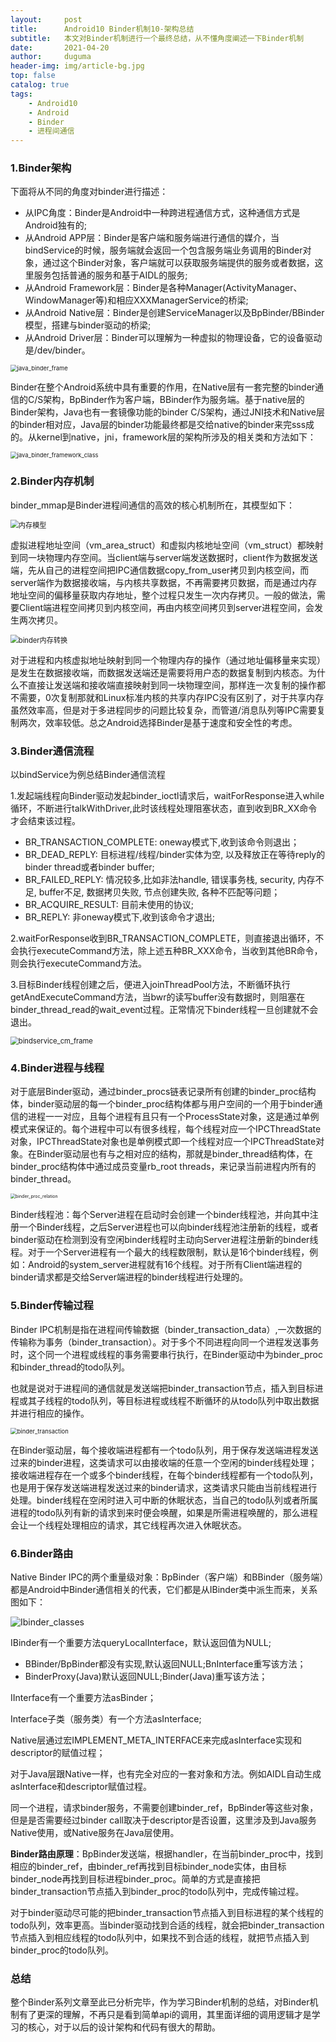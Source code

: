 ```yaml
---
layout:     post
title:      Android10 Binder机制10-架构总结
subtitle:   本文对Binder机制进行一个最终总结，从不懂角度阐述一下Binder机制
date:       2021-04-20
author:     duguma
header-img: img/article-bg.jpg
top: false
catalog: true
tags:
    - Android10
    - Android
    - Binder
    - 进程间通信
---  
```



<h3 id="1-Binder架构"><a href="#1-Binder架构" class="headerlink" title="1.Binder架构"></a>1.Binder架构</h3><p>下面将从不同的角度对binder进行描述：</p>
<ul>
<li>从IPC角度：Binder是Android中一种跨进程通信方式，这种通信方式是Android独有的;</li>
<li>从Android APP层：Binder是客户端和服务端进行通信的媒介，当bindService的时候，服务端就会返回一个包含服务端业务调用的Binder对象，通过这个Binder对象，客户端就可以获取服务端提供的服务或者数据，这里服务包括普通的服务和基于AIDL的服务;</li>
<li>从Android Framework层：Binder是各种Manager(ActivityManager、WindowManager等)和相应XXXManagerService的桥梁;</li>
<li>从Android Native层：Binder是创建ServiceManager以及BpBinder/BBinder模型，搭建与binder驱动的桥梁;</li>
<li>从Android Driver层：Binder可以理解为一种虚拟的物理设备，它的设备驱动是/dev/binder。</li>
</ul>
<p><img src="https://img-blog.csdnimg.cn/f7fcb03b897e4125a9e181d67d8f92bb.png?x-oss-process=,type_ZHJvaWRzYW5zZmFsbGJhY2s,shadow_50,text_Q1NETiBAYW5kcm9pZEJleW9uZA==,size_20,color_FFFFFF,t_70,g_se,x_16" alt="java_binder_frame" style="zoom: 67%;"></p>
<p>Binder在整个Android系统中具有重要的作用，在Native层有一套完整的binder通信的C/S架构，BpBinder作为客户端，BBinder作为服务端。基于native层的Binder架构，Java也有一套镜像功能的binder C/S架构，通过JNI技术和Native层的binder相对应，Java层的binder功能最终都是交给native的binder来完sss成的。从kernel到native，jni，framework层的架构所涉及的相关类和方法如下：</p>
<p><img src="https://img-blog.csdnimg.cn/a48a51e75de143e0836718b5b9d55d66.png?x-oss-process=,type_ZHJvaWRzYW5zZmFsbGJhY2s,shadow_50,text_Q1NETiBAYW5kcm9pZEJleW9uZA==,size_20,color_FFFFFF,t_70,g_se,x_16" alt="java_binder_framework_class" style="zoom: 67%;"></p>
<h3 id="2-Binder内存机制"><a href="#2-Binder内存机制" class="headerlink" title="2.Binder内存机制"></a>2.Binder内存机制</h3><p>binder_mmap是Binder进程间通信的高效的核心机制所在，其模型如下：</p>
<p><img src="https://img-blog.csdnimg.cn/69bbd7b28a654f2ca72c93d2b14cba04.png?x-oss-process=,type_ZHJvaWRzYW5zZmFsbGJhY2s,shadow_50,text_Q1NETiBAYW5kcm9pZEJleW9uZA==,size_16,color_FFFFFF,t_70,g_se,x_16" alt="内存模型" style="zoom:80%;"></p>
<p>虚拟进程地址空间（vm_area_struct）和虚拟内核地址空间（vm_struct）都映射到同一块物理内存空间。当client端与server端发送数据时，client作为数据发送端，先从自己的进程空间把IPC通信数据copy_from_user拷贝到内核空间，而server端作为数据接收端，与内核共享数据，不再需要拷贝数据，而是通过内存地址空间的偏移量获取内存地址，整个过程只发生一次内存拷贝。一般的做法，需要Client端进程空间拷贝到内核空间，再由内核空间拷贝到server进程空间，会发生两次拷贝。</p>
<p><img src="https://img-blog.csdnimg.cn/6f06e6836354483b81acd240f20cb60a.png?x-oss-process=,type_ZHJvaWRzYW5zZmFsbGJhY2s,shadow_50,text_Q1NETiBAYW5kcm9pZEJleW9uZA==,size_17,color_FFFFFF,t_70,g_se,x_16" alt="binder内存转换" style="zoom:80%;"></p>
<p>对于进程和内核虚拟地址映射到同一个物理内存的操作（通过地址偏移量来实现）是发生在数据接收端，而数据发送端还是需要将用户态的数据复制到内核态。为什么不直接让发送端和接收端直接映射到同一块物理空间，那样连一次复制的操作都不需要，0次复制那就和Linux标准内核的共享内存IPC没有区别了，对于共享内存虽然效率高，但是对于多进程同步的问题比较复杂，而管道/消息队列等IPC需要复制两次，效率较低。总之Android选择Binder是基于速度和安全性的考虑。</p>
<h3 id="3-Binder通信流程"><a href="#3-Binder通信流程" class="headerlink" title="3.Binder通信流程"></a>3.Binder通信流程</h3><p>以bindService为例总结Binder通信流程</p>
<p>1.发起端线程向Binder驱动发起binder_ioctl请求后，waitForResponse进入while循环，不断进行talkWithDriver,此时该线程处理阻塞状态，直到收到BR_XX命令才会结束该过程。</p>
<ul>
<li>BR_TRANSACTION_COMPLETE: oneway模式下,收到该命令则退出；</li>
<li>BR_DEAD_REPLY: 目标进程/线程/binder实体为空, 以及释放正在等待reply的binder thread或者binder buffer;</li>
<li>BR_FAILED_REPLY: 情况较多,比如非法handle, 错误事务栈, security, 内存不足, buffer不足, 数据拷贝失败, 节点创建失败, 各种不匹配等问题；</li>
<li>BR_ACQUIRE_RESULT: 目前未使用的协议;</li>
<li>BR_REPLY: 非oneway模式下,收到该命令才退出;</li>
</ul>
<p>2.waitForResponse收到BR_TRANSACTION_COMPLETE，则直接退出循环，不会执行executeCommand方法，除上述五种BR_XXX命令，当收到其他BR命令，则会执行executeCommand方法。</p>
<p>3.目标Binder线程创建之后，便进入joinThreadPool方法，不断循环执行getAndExecuteCommand方法，当bwr的读写buffer没有数据时，则阻塞在binder_thread_read的wait_event过程。正常情况下binder线程一旦创建就不会退出。</p>
<p><img src="https://img-blog.csdnimg.cn/89ae038ad1e543e988d7b135734b3fc6.png?x-oss-process=,type_ZHJvaWRzYW5zZmFsbGJhY2s,shadow_50,text_Q1NETiBAYW5kcm9pZEJleW9uZA==,size_16,color_FFFFFF,t_70,g_se,x_16" alt="bindservice_cm_frame" style="zoom:80%;"></p>
<h3 id="4-Binder进程与线程"><a href="#4-Binder进程与线程" class="headerlink" title="4.Binder进程与线程"></a>4.Binder进程与线程</h3><p>对于底层Binder驱动，通过binder_procs链表记录所有创建的binder_proc结构体，binder驱动层的每一个binder_proc结构体都与用户空间的一个用于binder通信的进程一一对应，且每个进程有且只有一个ProcessState对象，这是通过单例模式来保证的。每个进程中可以有很多线程，每个线程对应一个IPCThreadState对象，IPCThreadState对象也是单例模式即一个线程对应一个IPCThreadState对象。在Binder驱动层也有与之相对应的结构，那就是binder_thread结构体，在binder_proc结构体中通过成员变量rb_root threads，来记录当前进程内所有的binder_thread。</p>
<p><img src="https://img-blog.csdnimg.cn/44cd34ecea484e58a3afaf46976f3ae5.png?x-oss-process=,type_ZHJvaWRzYW5zZmFsbGJhY2s,shadow_50,text_Q1NETiBAYW5kcm9pZEJleW9uZA==,size_20,color_FFFFFF,t_70,g_se,x_16" alt="binder_proc_relation" style="zoom: 50%;"></p>
<p>Binder线程池：每个Server进程在启动时会创建一个binder线程池，并向其中注册一个Binder线程，之后Server进程也可以向binder线程池注册新的线程，或者binder驱动在检测到没有空闲binder线程时主动向Server进程注册新的binder线程。对于一个Server进程有一个最大的线程数限制，默认是16个binder线程，例如：Android的system_server进程就有16个线程。对于所有Client端进程的binder请求都是交给Server端进程的binder线程进行处理的。</p>
<h3 id="5-Binder传输过程"><a href="#5-Binder传输过程" class="headerlink" title="5.Binder传输过程"></a>5.Binder传输过程</h3><p>Binder IPC机制是指在进程间传输数据（binder_transaction_data）,一次数据的传输称为事务（binder_transaction）。对于多个不同进程向同一个进程发送事务时，这个同一个进程或线程的事务需要串行执行，在Binder驱动中为binder_proc和binder_thread的todo队列。</p>
<p>也就是说对于进程间的通信就是发送端把binder_transaction节点，插入到目标进程或其子线程的todo队列，等目标进程或线程不断循环的从todo队列中取出数据并进行相应的操作。</p>
<p><img src="https://img-blog.csdnimg.cn/b7df9a0561df42c6b241799385393664.png?x-oss-process=,type_ZHJvaWRzYW5zZmFsbGJhY2s,shadow_50,text_Q1NETiBAYW5kcm9pZEJleW9uZA==,size_20,color_FFFFFF,t_70,g_se,x_16" alt="binder_transaction" style="zoom:67%;"></p>
<p>在Binder驱动层，每个接收端进程都有一个todo队列，用于保存发送端进程发送过来的binder进程，这类请求可以由接收端的任意一个空闲的binder线程处理；接收端进程存在一个或多个binder线程，在每个binder线程都有一个todo队列，也是用于保存发送端进程发送过来的binder请求，这类请求只能由当前线程进行处理。binder线程在空闲时进入可中断的休眠状态，当自己的todo队列或者所属进程的todo队列有新的请求到来时便会唤醒，如果是所需进程唤醒的，那么进程会让一个线程处理相应的请求，其它线程再次进入休眠状态。</p>
<h3 id="6-Binder路由"><a href="#6-Binder路由" class="headerlink" title="6.Binder路由"></a>6.Binder路由</h3><p>Native Binder IPC的两个重量级对象：BpBinder（客户端）和BBinder（服务端）都是Android中Binder通信相关的代表，它们都是从IBinder类中派生而来，关系图如下：</p>
<p><img src="https://img-blog.csdnimg.cn/d7834146fa4a4258b01fa4666b32c136.png?x-oss-process=,type_ZHJvaWRzYW5zZmFsbGJhY2s,shadow_50,text_Q1NETiBAYW5kcm9pZEJleW9uZA==,size_9,color_FFFFFF,t_70,g_se,x_16" alt="Ibinder_classes"></p>
<p>IBinder有一个重要方法queryLocalInterface，默认返回值为NULL;</p>
<ul>
<li>BBinder/BpBinder都没有实现,默认返回NULL;BnInterface重写该方法；</li>
<li>BinderProxy(Java)默认返回NULL;Binder(Java)重写该方法；</li>
</ul>
<p>IInterface有一个重要方法asBinder；</p>
<p>Interface子类（服务类）有一个方法asInterface;</p>
<p>Native层通过宏IMPLEMENT_META_INTERFACE来完成asInterface实现和descriptor的赋值过程；</p>
<p>对于Java层跟Native一样，也有完全对应的一套对象和方法。例如AIDL自动生成asInterface和descriptor赋值过程。</p>
<p>同一个进程，请求binder服务，不需要创建binder_ref，BpBinder等这些对象，但是是否需要经过binder call取决于descriptor是否设置，这里涉及到Java服务Native使用，或Native服务在Java层使用。</p>
<p><strong>Binder路由原理</strong>：BpBinder发送端，根据handler，在当前binder_proc中，找到相应的binder_ref，由binder_ref再找到目标binder_node实体，由目标binder_node再找到目标进程binder_proc。简单的方式是直接把binder_transaction节点插入到binder_proc的todo队列中，完成传输过程。</p>
<p>对于binder驱动尽可能的把binder_transaction节点插入到目标进程的某个线程的todo队列，效率更高。当binder驱动找到合适的线程，就会把binder_transaction节点插入到相应线程的todo队列中，如果找不到合适的线程，就把节点插入到binder_proc的todo队列。</p>
<h3 id="总结"><a href="#总结" class="headerlink" title="总结"></a>总结</h3><p>整个Binder系列文章至此已分析完毕，作为学习Binder机制的总结，对Binder机制有了更深的理解，不再只是看到简单api的调用，其里面详细的调用逻辑才是学习的核心，对于以后的设计架构和代码有很大的帮助。</p>

      